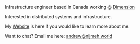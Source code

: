 Infrastructure engineer based in Canada working @ [Dimension](https://dimension.dev)

Interested in distributed systems and infrastructure. 

My [Website](https://nijmeh.world) is here if you would like to learn more about me.

Want to chat? Email me here: andrew@nijmeh.world
